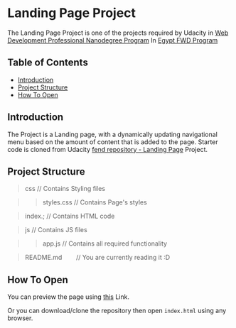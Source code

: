 # Landing Page Project

The Landing Page Project is one of the projects required by Udacity in [Web Development Professional Nanodegree  Program](https://www.udacity.com/course/front-end-web-developer-nanodegree--nd0011) In [Egypt FWD Program](https://egfwd.com/web/)


## Table of Contents

* [Introduction](#introduction)
* [Project Structure](#projectstructure)
* [How To Open](#howtoopen)


## Introduction

The Project is a Landing page, with a dynamically updating navigational menu based on the amount of content that is added to the page.
Starter code is cloned from Udacity [fend repository - Landing Page](https://github.com/udacity/fend/tree/refresh-2019/projects/landing-page) Project.


## Project Structure

> css    // Contains Styling files

>> styles.css   // Contains Page's styles

> index.; // Contains HTML code

> js    // Contains JS files

>> app.js    // Contains all required functionality

> README.md     &nbsp;&nbsp;&nbsp;&nbsp;&nbsp;&nbsp; // You are currently reading it :D


## How To Open

You can preview the page using [this](https://github.com/abdallah203030/landing-page-fwd_P1) Link.

Or you can download/clone the repository then open `index.html` using any browser.
